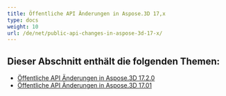 ```yaml
---
title: Öffentliche API Änderungen in Aspose.3D 17,x
type: docs
weight: 10
url: /de/net/public-api-changes-in-aspose-3d-17-x/
---
```

##  **Dieser Abschnitt enthält die folgenden Themen:**
- [Öffentliche API Änderungen in Aspose.3D 17.2.0](/3d/de/net/public-api-changes-in-aspose-3d-17-2-0/)
- [Öffentliche API Änderungen in Aspose.3D 17.01](/3d/de/net/public-api-changes-in-aspose-3d-17-01/)
